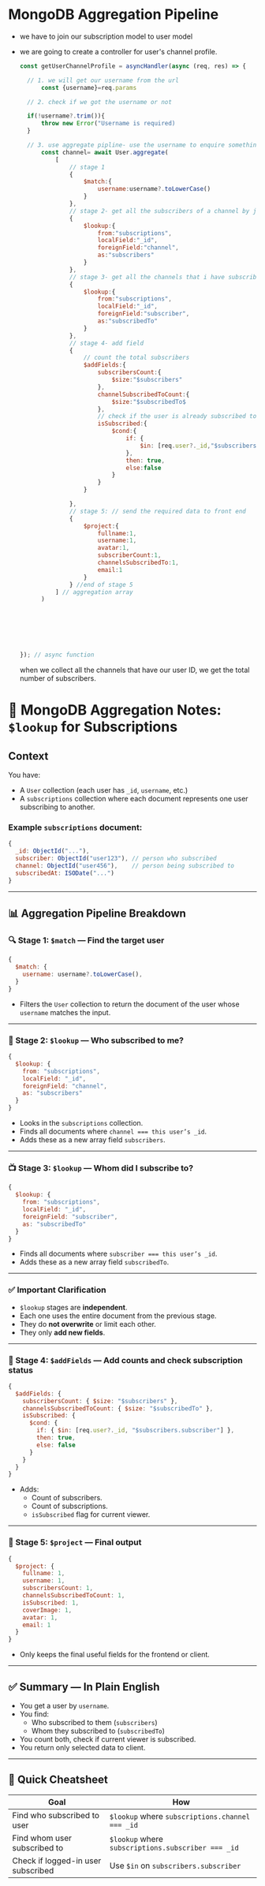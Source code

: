 # MongoDB Aggregation Pipeline

- we have to join our subscription model to user model
- we are going to create a controller for user's channel profile.

  ```js
  const getUserChannelProfile = asyncHandler(async (req, res) => {

    // 1. we will get our username from the url
        const {username}=req.params

    // 2. check if we got the username or not

    if(!username?.trim()){
        throw new Error("Username is required)
    }

    // 3. use aggregate pipline- use the username to enquire something in the  DB
        const channel= await User.aggregate(
            [
                // stage 1
                {
                    $match:{
                        username:username?.toLowerCase()
                    }
                },
                // stage 2- get all the subscribers of a channel by joining the subscription model to user model
                {
                    $lookup:{
                        from:"subscriptions",
                        localField:"_id",
                        foreignField:"channel",
                        as:"subscribers"
                    }
                },
                // stage 3- get all the channels that i have subscribed to, by joining the subscription model to user model
                {
                    $lookup:{
                        from:"subscriptions",
                        localField:"_id",
                        foreignField:"subscriber",
                        as:"subscribedTo"
                    }
                },
                // stage 4- add field
                {
                    // count the total subscribers
                    $addFields:{
                        subscribersCount:{
                            $size:"$subscribers"
                        },
                        channelSubscribedToCount:{
                            $size:"$subscribedTo$
                        },
                        // check if the user is already subscribed to a channel
                        isSubscribed:{
                            $cond:{
                                if: {
                                    $in: [req.user?._id,"$subscribers.subscriber"]
                                },
                                then: true,
                                else:false
                            }
                        }
                    }

                },
                // stage 5: // send the required data to front end
                {
                    $project:{
                        fullname:1,
                        username:1,
                        avatar:1,
                        subscriberCount:1,
                        channelsSubscribedTo:1,
                        email:1
                    }
                } //end of stage 5
            ] // aggregation array
        )







  }); // async function
  ```

  when we collect all the channels that have our user ID, we get the total number of subscribers.

# 📘 MongoDB Aggregation Notes: `$lookup` for Subscriptions

## Context

You have:

- A `User` collection (each user has `_id`, `username`, etc.)
- A `subscriptions` collection where each document represents one user subscribing to another.

### Example `subscriptions` document:

```js
{
  _id: ObjectId("..."),
  subscriber: ObjectId("user123"), // person who subscribed
  channel: ObjectId("user456"),    // person being subscribed to
  subscribedAt: ISODate("...")
}
```

---

## 📊 Aggregation Pipeline Breakdown

### 🔍 Stage 1: `$match` — Find the target user

```js
{
  $match: {
    username: username?.toLowerCase(),
  }
}
```

- Filters the `User` collection to return the document of the user whose `username` matches the input.

---

### 👥 Stage 2: `$lookup` — Who subscribed to me?

```js
{
  $lookup: {
    from: "subscriptions",
    localField: "_id",
    foreignField: "channel",
    as: "subscribers"
  }
}
```

- Looks in the `subscriptions` collection.
- Finds all documents where `channel === this user’s _id`.
- Adds these as a new array field `subscribers`.

---

### 📺 Stage 3: `$lookup` — Whom did I subscribe to?

```js
{
  $lookup: {
    from: "subscriptions",
    localField: "_id",
    foreignField: "subscriber",
    as: "subscribedTo"
  }
}
```

- Finds all documents where `subscriber === this user’s _id`.
- Adds these as a new array field `subscribedTo`.

---

### ✅ Important Clarification

- `$lookup` stages are **independent**.
- Each one uses the entire document from the previous stage.
- They do **not overwrite** or limit each other.
- They only **add new fields**.

---

### 🧮 Stage 4: `$addFields` — Add counts and check subscription status

```js
{
  $addFields: {
    subscribersCount: { $size: "$subscribers" },
    channelsSubscribedToCount: { $size: "$subscribedTo" },
    isSubscribed: {
      $cond: {
        if: { $in: [req.user?._id, "$subscribers.subscriber"] },
        then: true,
        else: false
      }
    }
  }
}
```

- Adds:
  - Count of subscribers.
  - Count of subscriptions.
  - `isSubscribed` flag for current viewer.

---

### 🎯 Stage 5: `$project` — Final output

```js
{
  $project: {
    fullname: 1,
    username: 1,
    subscribersCount: 1,
    channelsSubscribedToCount: 1,
    isSubscribed: 1,
    coverImage: 1,
    avatar: 1,
    email: 1
  }
}
```

- Only keeps the final useful fields for the frontend or client.

---

## ✅ Summary — In Plain English

- You get a user by `username`.
- You find:
  - Who subscribed to them (`subscribers`)
  - Whom they subscribed to (`subscribedTo`)
- You count both, check if current viewer is subscribed.
- You return only selected data to client.

---

## 🧠 Quick Cheatsheet

| Goal                               | How                                                |
| ---------------------------------- | -------------------------------------------------- |
| Find who subscribed to user        | `$lookup` where `subscriptions.channel === _id`    |
| Find whom user subscribed to       | `$lookup` where `subscriptions.subscriber === _id` |
| Check if logged-in user subscribed | Use `$in` on `subscribers.subscriber`              |
